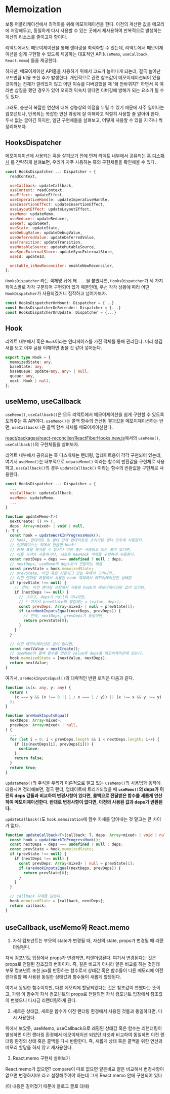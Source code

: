 # Memoization

보통 어플리케이션에서 최적화를 위해 메모이제이션을 한다.
이전의 계산한 값을 메모리에 저장해두고, 동일하게 다시 사용할 수 있는 곳에서
재사용하여 반복적으로 발생하는 계산의 리소스를 줄이고자 함이다.

리엑트에서도 메모이제이션을 통해 랜더링을 최적화할 수 있는데, 리엑트에서
메모이제이션을 쉽게 구현할 수 있도록 제공하는 대표적인 API(`useMemo`, `useCallback`, `React.memo`)
들을 제공한다.

하지만, 메모이제이션 API들을 사용하기 위해서 코드가 늘어나게 되는데,
결국 늘어난 코드만큼 비용 또한 추가 발생한다. 개인적으로 관련 참조값이
메모이제이션되어 있을 것이라는 전제가 깔려있지 않고 어떤 이슈를 디버깅했을 때
'왜 안바뀌지?' 하면서 꼭 여러번 삽질을 했던 경우가 있어 오히려 익숙치 않다면
디버깅에 방해가 되는 요소가 될 수도 있다.

그래도, 충분히 복잡한 연산에 대해 성능상의 이점을 누릴 수 있기 때문에
자주 일어나는 컴포넌트나, 반복되는 복잡한 연산 과정에 잘 이해하고 적절히
사용할 줄 알아야 한다. 두서 없는 글이긴 하지만, 일단 구현체들을 살펴보고,
어떻게 사용할 수 있을 지 하나 씩 정리해보자.

## HooksDispatcher

메모이제이션에 사용되는 훅을 살펴보기 전에 먼저 리엑트 내부에서 공유되는
[훅 디스패처](https://github.com/facebook/react/blob/main/packages/react-reconciler/src/ReactFiberHooks.new.js#L2599)
를 간략하게 살펴보면, 우리가 자주 사용하는 훅의 구현체들을 확인해볼 수 있다.

```js
const HooksDispatcher...: Dispatcher = {
  readContext,

  useCallback: updateCallback,
  useContext: readContext,
  useEffect: updateEffect,
  useImperativeHandle: updateImperativeHandle,
  useInsertionEffect: updateInsertionEffect,
  useLayoutEffect: updateLayoutEffect,
  useMemo: updateMemo,
  useReducer: updateReducer,
  useRef: updateRef,
  useState: updateState,
  useDebugValue: updateDebugValue,
  useDeferredValue: updateDeferredValue,
  useTransition: updateTransition,
  useMutableSource: updateMutableSource,
  useSyncExternalStore: updateSyncExternalStore,
  useId: updateId,

  unstable_isNewReconciler: enableNewReconciler,
};
```

`HooksDispatcher` 라는 객체명 뒤에 왜 `...` 을 붙였냐면,
`HooksDispatcher`가 세 가지 케이스별로 각각 구분되어 구현되어
있기 때문인데, 우선 각각 상황에 따라 어떤 `HookDispatcher`가
사용되겠거니 짐작하고 넘어가보자.

```js
const HooksDispatcherOnMount: Dispatcher = {...}
const HooksDispatcherOnRerender: Dispatcher = {...}
const HooksDispatcherOnUpdate: Dispatcher = {...}
```

## Hook

리엑트 내부에서 훅은 `Hook`이라는 인터페이스를 가진 객체를 통해 관리된다.
미리 생김새를 보고 이후 글을 이해하면 좋을 것 같아 넣어둔다.

```ts
export type Hook = {
  memoizedState: any,
  baseState: any,
  baseQueue: Update<any, any> | null,
  queue: any,
  next: Hook | null,
};
```

## useMemo, useCallback

`useMemo()`, `useCallback()`은 모두 리엑트에서 메모이제이션을 쉽게
구현할 수 있도록 도와주는 훅 API이다.
`useMemo()`는 콜백 함수의 연산된 결과값을 메모이제이션하는 반면,
`useCallback()`은 콜백 함수 자체를 메모이제이션한다.

[react/packages/react-reconciler/ReactFiberHooks.new.js](https://github.com/facebook/react/blob/main/packages/react-reconciler/src/ReactFiberHooks.new.js)에서의 `useMemo()`, `useCallback()`의 구현체들을 살펴보자.

리엑트 내부에서 공유되는 훅 디스패처는 랜더링, 업데이트용이 각각
구현되어 있는데, 여기서 `useMemo()`는 내부적으로 `udpateMemo()` 이라는
함수의 반환값을 구현체로 사용하고, `useCallback()`의 경우 `updateCallback()`
이라는 함수의 반환값을 구현체로 사용한다.

```js
const HooksDispatcher...: Dispatcher = {
  ...
  useCallback: updateCallback,
  useMemo: updateMemo,
  ...
}
```

```js
function updateMemo<T>(
  nextCreate: () => T,
  deps: Array<mixed> | void | null,
): T {
  const hook = updateWorkInProgressHook();
  // hook, 업데이트 및 랜더 단계 업데이트로 츠리거된 랜더 모두에 사용된다.
  // 인터페이스는 위에서 언급한 Hook!
  // 현재 훅을 복사할 수 있거나 이전 혹은 사용되고 있는 훅이 있다면,
  // 이를 가져와 사용하거나, 새로운 newHook 객체를 구현하여 사용한다.
  const nextDeps = deps === undefined ? null : deps;
  // nextDeps, useMemo의 deps로서 전달하는 배열
  const prevState = hook.memoizedState;
  // prevState, 이전 혹은 사용되고 있는 훅에서 그러니까..
  // 이전 랜더링 과정에서 사용된 hook 객체에서 메모이제이션된 상태값
  if (prevState !== null) {
    // 만약, 이전 랜더링 과정에서 사용된 hook의 메모이제이션된 값이 있다면,
    if (nextDeps !== null) {
      // 그리고, deps가 null이 아니라면, 
      // * 여기서 prevState의 생김새는 = [value, deps];
      const prevDeps: Array<mixed> | null = prevState[1];
      if (areHookInputsEqual(nextDeps, prevDeps)) {
        // 만약, nextDeps, prevDeps가 동일하면,
        return prevState[0];
      }
    }
  }

  // 이전 메모이제이션된 값이 없다면,
  const nextValue = nextCreate();
  // useMemo의 콜백 함수를 연산한 value와 deps를 메모이제이션에 담는다.
  hook.memoizedState = [nextValue, nextDeps];
  return nextValue;
}
```

여기서, `areHookInputsEqual()`의 대략적인 반환 로직은 다음과 같다.

```ts
function is(x: any, y: any) {
  return (
    (x === y && (x !== 0 || 1 / x === 1 / y)) || (x !== x && y !== y)
  );
}

function areHookInputsEqual(
  nextDeps: Array<mixed>,
  prevDeps: Array<mixed> | null,
) {
  ...
  for (let i = 0; i < prevDeps.length && i < nextDeps.length; i++) {
    if (is(nextDeps[i], prevDeps[i])) {
      continue;
    }
    return false;
  }
  return true;
}
```

`updateMemo()`의 주석을 우리가 이론적으로 알고 있는 `useMemo()`의
사용법과 동작에 대응시켜 정리해보면, 결국 랜더, 업데이트에 트리거되었을 때
**`useMemo()`의 deps가 이전의 deps 값들과 비교하여 변경사항이 있다면,
콜백으로 전달받은 함수를 새롭게 연산하여 메모이제이션한다. 반대로 변경사항이 없다면,
이전의 사용된 값과 deps가 반환된다.**

`updateCallback()`도 `hook.memoization`에 함수 자체를 담아내는 것
말고는 큰 차이가 없다.

```ts
function updateCallback<T>(callback: T, deps: Array<mixed> | void | null): T {
  const hook = updateWorkInProgressHook();
  const nextDeps = deps === undefined ? null : deps;
  const prevState = hook.memoizedState;
  if (prevState !== null) {
    if (nextDeps !== null) {
      const prevDeps: Array<mixed> | null = prevState[1];
      if (areHookInputsEqual(nextDeps, prevDeps)) {
        return prevState[0];
      }
    }
  }

  // callback 자체를 담는다.
  hook.memoizedState = [callback, nextDeps];
  return callback;
}
```

## useCallback, useMemo와 React.memo

1. 자식 컴포넌트는 부모의 state가 변경될 때, 자신의 state, props가 변경될 때 리랜더링된다.

자식 컴포넌트 입장에서 props가 변경되면, 리랜더링된다. 여기서 변경된다는 것은
props로 전달된 참조값의 변화이다. 즉, 깊은 비교가 아니라 얕은 비교를 하는 것인데
부모 컴포넌트 또한 jsx를 반환하는 함수로서 상태값 혹은 함수들이 다른 메모리에
이전 랜더링할 때 사용된 동일한 상태값과 함수들이 새롭게 할당된다.

여기서 동일한 함수이지만, 다른 메모리에 할당되었다는 것은 참조값이 변했다는 뜻이고,
가령 이 함수가 자식 컴포넌트의 props로 전달되면 자식 컴포넌트 입장에서 참조값이
변했으니 다시금 리랜더링하게 된다.

2. 새로운 상태값, 새로운 함수가 이전 랜더링 환경에서 사용된 것들과 동일하다면,
다시 사용한다.

위에서 보았듯, useMemo, useCallback으로 래핑된 상태값 혹은 함수는
리랜더링이 발생하면 이전 랜더링 환경에서 메모이제이션 되었던 타겟과 비교하여
동일하면 이전 랜더링 환경의 상태 혹은 콜백을 다시 반환한다. 즉, 새롭게
상태 혹은 콜백을 위한 연산과 메모리 할당을 하지 않고 재사용한다.

3. React.memo 구현체 살펴보기

React.memo가 없으면?
compare이 따로 없으면 얕은비교
얕은 비교해서 변경사항이 없으면 변경하지마! 라고 설정해주어야 하는데
그게 React.memo 안에 구현되어 있다

(이 내용은 길어졌기 때문에 블로그 글로 대체)
